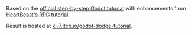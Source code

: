Based on the [official step-by-step Godot tutorial](https://docs.godotengine.org/en/stable/getting_started/step_by_step/index.html) with enhancements from [HeartBeast's RPG tutorial](https://www.youtube.com/playlist?list=PL9FzW-m48fn2SlrW0KoLT4n5egNdX-W9a).

Result is hosted at [kl-7.itch.io/godot-dodge-tutorial](https://kl-7.itch.io/godot-dodge-tutorial).

